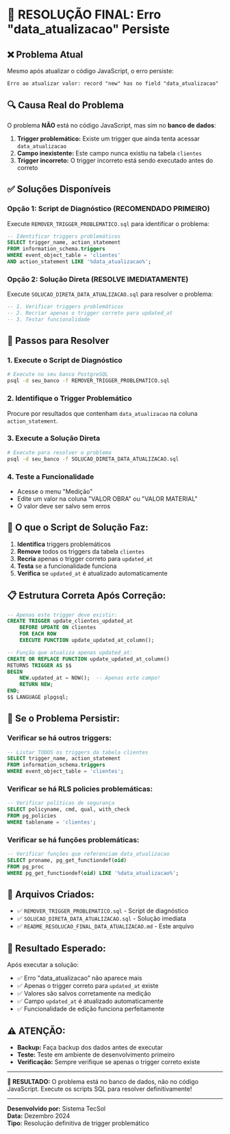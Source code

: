 # 🚨 RESOLUÇÃO FINAL: Erro "data_atualizacao" Persiste

## ❌ **Problema Atual**

Mesmo após atualizar o código JavaScript, o erro persiste:
```
Erro ao atualizar valor: record "new" has no field "data_atualizacao"
```

## 🔍 **Causa Real do Problema**

O problema **NÃO** está no código JavaScript, mas sim no **banco de dados**:
1. **Trigger problemático:** Existe um trigger que ainda tenta acessar `data_atualizacao`
2. **Campo inexistente:** Este campo nunca existiu na tabela `clientes`
3. **Trigger incorreto:** O trigger incorreto está sendo executado antes do correto

## ✅ **Soluções Disponíveis**

### **Opção 1: Script de Diagnóstico (RECOMENDADO PRIMEIRO)**

Execute `REMOVER_TRIGGER_PROBLEMATICO.sql` para identificar o problema:

```sql
-- Identificar triggers problemáticos
SELECT trigger_name, action_statement
FROM information_schema.triggers 
WHERE event_object_table = 'clientes'
AND action_statement LIKE '%data_atualizacao%';
```

### **Opção 2: Solução Direta (RESOLVE IMEDIATAMENTE)**

Execute `SOLUCAO_DIRETA_DATA_ATUALIZACAO.sql` para resolver o problema:

```sql
-- 1. Verificar triggers problemáticos
-- 2. Recriar apenas o trigger correto para updated_at
-- 3. Testar funcionalidade
```

## 🚀 **Passos para Resolver**

### **1. Execute o Script de Diagnóstico**
```bash
# Execute no seu banco PostgreSQL
psql -d seu_banco -f REMOVER_TRIGGER_PROBLEMATICO.sql
```

### **2. Identifique o Trigger Problemático**
Procure por resultados que contenham `data_atualizacao` na coluna `action_statement`.

### **3. Execute a Solução Direta**
```bash
# Execute para resolver o problema
psql -d seu_banco -f SOLUCAO_DIRETA_DATA_ATUALIZACAO.sql
```

### **4. Teste a Funcionalidade**
- Acesse o menu "Medição"
- Edite um valor na coluna "VALOR OBRA" ou "VALOR MATERIAL"
- O valor deve ser salvo sem erros

## 🔧 **O que o Script de Solução Faz:**

1. **Identifica** triggers problemáticos
2. **Remove** todos os triggers da tabela `clientes`
3. **Recria** apenas o trigger correto para `updated_at`
4. **Testa** se a funcionalidade funciona
5. **Verifica** se `updated_at` é atualizado automaticamente

## 📋 **Estrutura Correta Após Correção:**

```sql
-- Apenas este trigger deve existir:
CREATE TRIGGER update_clientes_updated_at
    BEFORE UPDATE ON clientes
    FOR EACH ROW
    EXECUTE FUNCTION update_updated_at_column();

-- Função que atualiza apenas updated_at:
CREATE OR REPLACE FUNCTION update_updated_at_column()
RETURNS TRIGGER AS $$
BEGIN
    NEW.updated_at = NOW();  -- Apenas este campo!
    RETURN NEW;
END;
$$ LANGUAGE plpgsql;
```

## 🚨 **Se o Problema Persistir:**

### **Verificar se há outros triggers:**
```sql
-- Listar TODOS os triggers da tabela clientes
SELECT trigger_name, action_statement
FROM information_schema.triggers 
WHERE event_object_table = 'clientes';
```

### **Verificar se há RLS policies problemáticas:**
```sql
-- Verificar políticas de segurança
SELECT policyname, cmd, qual, with_check
FROM pg_policies 
WHERE tablename = 'clientes';
```

### **Verificar se há funções problemáticas:**
```sql
-- Verificar funções que referenciam data_atualizacao
SELECT proname, pg_get_functiondef(oid)
FROM pg_proc 
WHERE pg_get_functiondef(oid) LIKE '%data_atualizacao%';
```

## 📁 **Arquivos Criados:**

- ✅ `REMOVER_TRIGGER_PROBLEMATICO.sql` - Script de diagnóstico
- ✅ `SOLUCAO_DIRETA_DATA_ATUALIZACAO.sql` - Solução imediata
- ✅ `README_RESOLUCAO_FINAL_DATA_ATUALIZACAO.md` - Este arquivo

## 🎯 **Resultado Esperado:**

Após executar a solução:
- ✅ Erro "data_atualizacao" não aparece mais
- ✅ Apenas o trigger correto para `updated_at` existe
- ✅ Valores são salvos corretamente na medição
- ✅ Campo `updated_at` é atualizado automaticamente
- ✅ Funcionalidade de edição funciona perfeitamente

## ⚠️ **ATENÇÃO:**

- **Backup:** Faça backup dos dados antes de executar
- **Teste:** Teste em ambiente de desenvolvimento primeiro
- **Verificação:** Sempre verifique se apenas o trigger correto existe

---

**🎯 RESULTADO:** O problema está no banco de dados, não no código JavaScript. Execute os scripts SQL para resolver definitivamente!

---

**Desenvolvido por:** Sistema TecSol  
**Data:** Dezembro 2024  
**Tipo:** Resolução definitiva de trigger problemático
